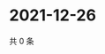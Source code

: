 # 2021-12-26

共 0 条

<!-- BEGIN WEIBO -->
<!-- 最后更新时间 Sun Dec 26 2021 21:24:20 GMT+0800 (China Standard Time) -->

<!-- END WEIBO -->
